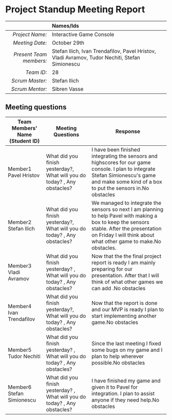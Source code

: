 # Project Standup Meeting Report 

|                          | **Names/Ids**  |
|-------------------------:|:---------------|
| *Project Name:*          |     Interactive Game Console  |
| *Meeting Date:*          |    October 29th |
| *Present Team members:*  |  Stefan Ilich, Ivan Trendafilov, Pavel Hristov, Vladi Avramov, Tudor Nechiti, Stefan Simionescu|
| *Team ID:*               |     28           |
| *Scrum  Master:*         |    Stefan Ilich| 
| *Scrum  Mentor:*         |    Sibren Vasse  |
 
## Meeting questions



| **Team Members' Name (Student ID)** | **Meeting Questions** | **Response**  |
|-------------------------------------|-----------------------|---------------|
| Member1      Pavel Hristov          |   What did you finish yesterday?, What will you do today? , Any obstacles?   |I have been finished integrating the sensors and highscores for our game console. I plan to integrate Stefan Simionescu's game and make some kind of a box to put the sensors in.No obstacles        |
| Member2      Stefan Ilich           |  What did you finish yesterday?, What will you do today?  , Any obstacles?   |We managed to integrate the sensors so next I am planning to help Pavel with making a box to keep the sensors stable. After the presentation on Friday I will think about what other game to make.No obstacles.        |
| Member3      Vladi Avramov          |  What did you finish yesterday? ,  What will you do today?  , Any obstacles? | Now that the the final project report is ready I am mainly preparing for our presentation. After that I will think of what other games we can add .No obstacles        |
| Member4      Ivan Trendafilov       |  What did you finish yesterday?, What will you do today?  ,  Any obstacles?  |Now that the report is done and our MVP is ready I plan to start implementing another game.No obstacles|
| Member5       Tudor Nechiti         | What did you finish yesterday? , What will you do today? ,    Any obstacles? | Since the last meeting I fixed some bugs on my game and I plan to help wherever possible.No obstacles           |
| Member6      Stefan Simionescu      |  What did you finish yesterday? ,  What will you do today? , Any obstacles?  |I have finished my game and given it to Pavel for integration. I plan to assist anyone if they need help.No obstacles         |
